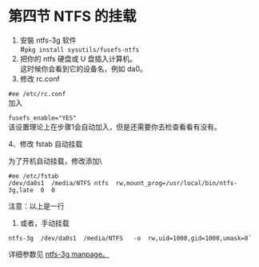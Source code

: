# 第四节 NTFS 的挂载



1. 安裝 ntfs-3g 软件\
   \#`pkg install sysutils/fusefs-ntfs`
2. 把你的 ntfs 硬盘或 U 盘插入计算机。\
   这时候你会看到它的设备名，例如 da0。
3. 修改 rc.conf

`#ee /etc/rc.conf`\
加入

`fusefs_enable="YES"`\
该设置理论上在步骤1会自动加入，但是还需要你去检查看看有没有。

4、修改 fstab 自动挂载

为了开机自动挂载，修改添加\
```
#ee /etc/fstab
/dev/da0s1  /media/NTFS ntfs  rw,mount_prog=/usr/local/bin/ntfs-3g,late  0  0
```
注意：以上是一行

1. 或者，手动挂载
```
ntfs-3g  /dev/da0s1  /media/NTFS   -o  rw,uid=1000,gid=1000,umask=0`
```
   详细参数见 [ntfs-3g manpage。](https://www.freebsd.org/cgi/man.cgi?query=ntfs-3g\&format=html)

